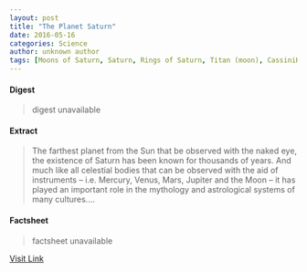 ```yaml
---
layout: post
title: "The Planet Saturn"
date: 2016-05-16
categories: Science
author: unknown author
tags: [Moons of Saturn, Saturn, Rings of Saturn, Titan (moon), CassiniHuygens, Enceladus, Jupiter, Ring system, Tethys (moon), Rhea (moon), Dione (moon), Natural satellite, Planet, Iapetus (moon), Physical sciences, Astronomy, Space science, Planetary science, Solar System, Bodies of the Solar System, Outer space, Moons, Planets of the Solar System, Astronomical objects known since antiquity, Outer planets, Gas giants]
---
```



#### Digest
>digest unavailable

#### Extract
>The farthest planet from the Sun that be observed with the naked eye, the existence of Saturn has been known for thousands of years. And much like all celestial bodies that can be observed with the aid of instruments – i.e. Mercury, Venus, Mars, Jupiter and the Moon – it has played an important role in the mythology and astrological systems of many cultures....

#### Factsheet
>factsheet unavailable

[Visit Link](http://phys.org/news/2015-08-planet-saturn.html)


